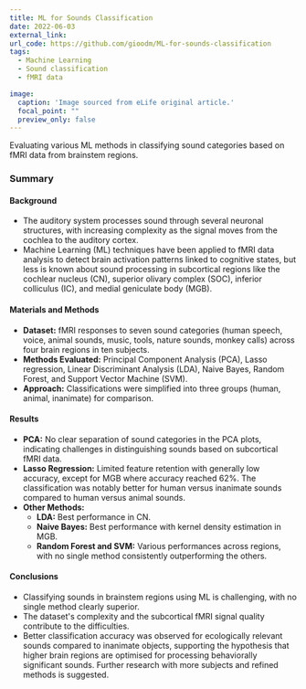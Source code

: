 ```yaml
---
title: ML for Sounds Classification
date: 2022-06-03
external_link: 
url_code: https://github.com/gioodm/ML-for-sounds-classification
tags:
  - Machine Learning
  - Sound classification
  - fMRI data

image:
  caption: 'Image sourced from eLife original article.'
  focal_point: ""
  preview_only: false
---
```


Evaluating various ML methods in classifying sound categories based on fMRI data from brainstem regions.

### Summary

#### **Background**
- The auditory system processes sound through several neuronal structures, with increasing complexity as the signal moves from the cochlea to the auditory cortex.
- Machine Learning (ML) techniques have been applied to fMRI data analysis to detect brain activation patterns linked to cognitive states, but less is known about sound processing in subcortical regions like the cochlear nucleus (CN), superior olivary complex (SOC), inferior colliculus (IC), and medial geniculate body (MGB).

#### **Materials and Methods**
- **Dataset:** fMRI responses to seven sound categories (human speech, voice, animal sounds, music, tools, nature sounds, monkey calls) across four brain regions in ten subjects.
- **Methods Evaluated:** Principal Component Analysis (PCA), Lasso regression, Linear Discriminant Analysis (LDA), Naive Bayes, Random Forest, and Support Vector Machine (SVM).
- **Approach:** Classifications were simplified into three groups (human, animal, inanimate) for comparison.

#### **Results**
- **PCA:** No clear separation of sound categories in the PCA plots, indicating challenges in distinguishing sounds based on subcortical fMRI data.
- **Lasso Regression:** Limited feature retention with generally low accuracy, except for MGB where accuracy reached 62%. The classification was notably better for human versus inanimate sounds compared to human versus animal sounds.
- **Other Methods:** 
  - **LDA:** Best performance in CN.
  - **Naive Bayes:** Best performance with kernel density estimation in MGB.
  - **Random Forest and SVM:** Various performances across regions, with no single method consistently outperforming the others.

#### **Conclusions**
- Classifying sounds in brainstem regions using ML is challenging, with no single method clearly superior.
- The dataset's complexity and the subcortical fMRI signal quality contribute to the difficulties.
- Better classification accuracy was observed for ecologically relevant sounds compared to inanimate objects, supporting the hypothesis that higher brain regions are optimised for processing behaviorally significant sounds. Further research with more subjects and refined methods is suggested.